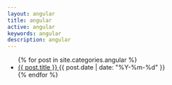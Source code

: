 ```yaml
---
layout: angular
title: angular
active: angular
keywords: angular
description: angular
---
```


<link href="/assets/css/cates.css" rel="stylesheet">
 
<ul class="list-group list-group-flush">
   {% for post in site.categories.angular %}
    <li class="list-group-item d-flex align-items-center">
        <a class="text-secondary" href="{{ post.url }}">{{ post.title }} </a>
        <span class="ml-auto date"> {{ post.date | date: "%Y-%m-%d" }} </span> 
    </li>
    {% endfor %}
</ul>
